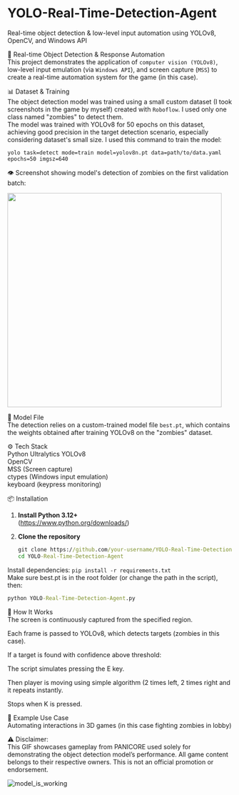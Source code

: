 # YOLO-Real-Time-Detection-Agent
Real-time object detection &amp; low-level input automation using YOLOv8, OpenCV, and Windows API

🧠 Real-time Object Detection & Response Automation  
This project demonstrates the application of `computer vision (YOLOv8)`, low-level input emulation (via `Windows API`), and screen capture (`MSS`) to create a real-time automation system for the game (in this case).

📊 Dataset & Training  
The object detection model was trained using a small custom dataset (I took screenshots in the game by myself) created with `Roboflow`. I used only one class named "zombies" to detect them.  
The model was trained with YOLOv8 for 50 epochs on this dataset, achieving good precision in the target detection scenario, especially considering dataset's small size.
I used this command to train the model:
```
yolo task=detect mode=train model=yolov8n.pt data=path/to/data.yaml epochs=50 imgsz=640
```

👁 Screenshot showing model's detection of zombies on the first validation batch:   

<img src="https://github.com/user-attachments/assets/37ba0730-9d31-4bf4-881c-796d0da138f8" width="480"/>  

📁 Model File  
The detection relies on a custom-trained model file `best.pt`, which contains the weights obtained after training YOLOv8 on the "zombies" dataset.
  
⚙️ Tech Stack  
Python 
Ultralytics YOLOv8  
OpenCV  
MSS (Screen capture)  
ctypes (Windows input emulation)  
keyboard (keypress monitoring)   

📦 Installation  
1. **Install Python 3.12+**  
   (https://www.python.org/downloads/)

2. **Clone the repository**
   ```cmd
   git clone https://github.com/your-username/YOLO-Real-Time-Detection-Agent.git
   cd YOLO-Real-Time-Detection-Agent
   
Install dependencies:
  `
  pip install -r requirements.txt
  `   
Make sure best.pt is in the root folder (or change the path in the script), then:

  ```cmd
  python YOLO-Real-Time-Detection-Agent.py
```

🚀 How It Works  
The screen is continuously captured from the specified region.  

Each frame is passed to YOLOv8, which detects targets (zombies in this case).  

If a target is found with confidence above threshold:  

The script simulates pressing the E key.  

Then player is moving using simple algorithm (2 times left, 2 times right and it repeats instantly.  

Stops when K is pressed.  
 


🧪 Example Use Case  
Automating interactions in 3D games (in this case fighting zombies in lobby)   

⚠️ Disclaimer:  
This GIF showcases gameplay from PANICORE used solely for demonstrating the object detection model’s performance. All game content belongs to their respective owners. This is not an official promotion or endorsement.  

![model_is_working](https://github.com/user-attachments/assets/b7786aca-a9e6-4a7c-8a10-0b0a128b3d52)

